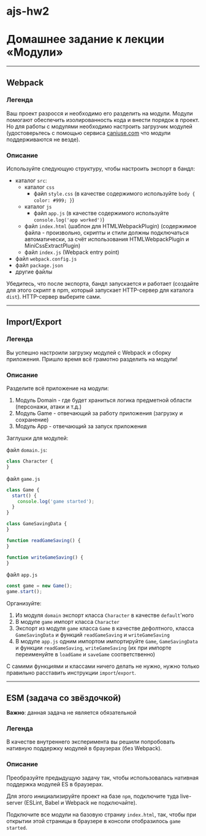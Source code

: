 # ajs-hw2
# Домашнее задание к лекции «Модули»

---

## Webpack

### Легенда

Ваш проект разросся и необходимо его разделить на модули. Модули помогают обеспечить изолированность кода и внести порядок в проект. Но для работы с модулями необходимо настроить загрузчик модулей (удостоверьтесь с помощью сервиса [caniuse.com](http://caniuse.com/) что модули поддерживаются не везде).

### Описание

Используйте следующую структуру, чтобы настроить экспорт в бандл:
- каталог `src`:
  - каталог `css`
    - файл `style.css` (в качестве содержимого используйте `body { color: #999; }`)
  - каталог `js`
    - файл `app.js` (в качестве содержимого используйте `console.log('app worked')`)
  - файл `index.html` (шаблон для HTMLWebpackPlugin) (содержимое файла - произвольно, скрипты и стили должны подключаться автоматически, за счёт использования HTMLWebpackPlugin и MiniCssExtractPlugin)
  - файл `index.js` (Webpack entry point)
- файл `webpack.config.js`
- файл `package.json`
- другие файлы

Убедитесь, что после экспорта, бандл запускается и работает (создайте для этого скрипт в npm, который запускает HTTP-сервер для каталога `dist`). HTTP-сервер выберите сами.

---

## Import/Export

### Легенда

Вы успешно настроили загрузку модулей с Webpack и сборку приложения. Пришло время всё грамотно разделить на модули!

### Описание

Разделите всё приложение на модули:
1. Модуль Domain - где будет храниться логика предметной области (персонажи, атаки и т.д.)
3. Модуль Game - отвечающий за работу приложения (загрузку и сохранение)
4. Модуль App - отвечающий за запуск приложения

Заглушки для модулей:

файл `domain.js`:
```javascript
class Character {
}
```

файл `game.js`
```javascript
class Game {
  start() {
    console.log('game started');
  }
}

class GameSavingData {
}

function readGameSaving() {
}

function writeGameSaving() {
}
```

файл `app.js`
```javascript
const game = new Game();
game.start();
```

Организуйте:
1. Из модуля `domain` экспорт класса `Character` в качестве `default`'ного
1. В модуле `game` импорт класса `Character`
1. Экспорт из модуля `game` класса `Game` в качестве дефолтного, класса `GameSavingData` и функций `readGameSaving` и `writeGameSaving`
1. В модуле `app.js` одним импортом импортируйте `Game`, `GameSavingData` и функции `readGameSaving`, `writeGameSaving` (их при импорте переименуйте в `loadGame` и `saveGame` соответственно)

С самими функциями и классами ничего делать не нужно, нужно только правильно расставить инструкции `import`/`export`.

---

## ESM (задача со звёздочкой)

**Важно**: данная задача не является обязательной 

### Легенда

В качестве внутреннего эксперимента вы решили попробовать нативную поддержку модулей в браузерах (без Webpack).

### Описание

Преобразуйте предыдущую задачу так, чтобы использовалась нативная поддержка модулей ES в браузерах.

Для этого инициализируйте проект на базе `npm`, подключите туда live-server (ESLint, Babel и Webpack не подключайте).

Подключите все модули на базовую страниу `index.html`, так, чтобы при открытии этой страницы в браузере в консоли отобразилось `game started`.


